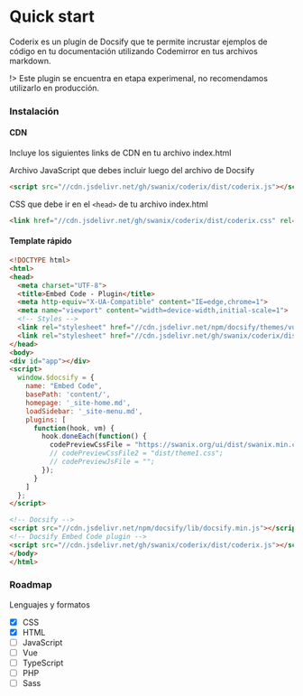
# Quick start

Coderix es un plugin de Docsify que te permite incrustar ejemplos de código en tu documentación utilizando Codemirror en tus archivos markdown. 

!> Este plugin se encuentra en etapa experimenal, no recomendamos utilizarlo en producción.

### Instalación

#### CDN

Incluye los siguientes links de CDN en tu archivo index.html

Archivo JavaScript que debes incluir luego del archivo de Docsify

```html
<script src="//cdn.jsdelivr.net/gh/swanix/coderix/dist/coderix.js"></script>

```

CSS que debe ir en el `<head>` de tu archivo index.html

```html
<link href="//cdn.jsdelivr.net/gh/swanix/coderix/dist/coderix.css" rel="stylesheet">

```

#### Template rápido

```html
<!DOCTYPE html>
<html>
<head>
  <meta charset="UTF-8">
  <title>Embed Code - Plugin</title>
  <meta http-equiv="X-UA-Compatible" content="IE=edge,chrome=1">
  <meta name="viewport" content="width=device-width,initial-scale=1">
  <!-- Styles -->
  <link rel="stylesheet" href="//cdn.jsdelivr.net/npm/docsify/themes/vue.css">  
  <link rel="stylesheet" href="//cdn.jsdelivr.net/gh/swanix/coderix/dist/coderix.css">
</head>
<body>
<div id="app"></div>
<script>
  window.$docsify = {
    name: "Embed Code",
    basePath: 'content/',
    homepage: '_site-home.md',
    loadSidebar: '_site-menu.md',
    plugins: [
      function(hook, vm) {
        hook.doneEach(function() {
          codePreviewCssFile = "https://swanix.org/ui/dist/swanix.min.css";
          // codePreviewCssFile2 = "dist/theme1.css";
          // codePreviewJsFile = "";
        });
      }
    ]
  };
</script>

<!-- Docsify -->
<script src="//cdn.jsdelivr.net/npm/docsify/lib/docsify.min.js"></script>
<!-- Docsify Embed Code plugin -->
<script src="//cdn.jsdelivr.net/gh/swanix/coderix/dist/coderix.js"></script>
</body>
</html>
```


### Roadmap

Lenguajes y formatos

- [x] CSS
- [x] HTML
- [ ] JavaScript
- [ ] Vue
- [ ] TypeScript
- [ ] PHP
- [ ] Sass
